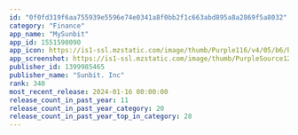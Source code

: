 ```yaml
---
id: "0f0fd319f6aa755939e5596e74e0341a8f0bb2f1c663abd895a8a2869f5a8032"
category: "Finance"
app_name: "MySunbit"
app_id: 1551590090
app_icon: https://is1-ssl.mzstatic.com/image/thumb/Purple116/v4/05/b6/bf/05b6bf99-d962-b620-693a-632599d2e120/AppIcon-1x_U007emarketing-0-5-0-85-220.png/1024x1024bb.png
app_screenshot: https://is1-ssl.mzstatic.com/image/thumb/PurpleSource126/v4/9c/89/dc/9c89dc89-ac60-8289-7ef5-d6eb3f22a05e/129b11dd-0036-4680-8fee-5928bd1bcccf_intro.jpg/1242x2208bb.png
publisher_id: 1399985465
publisher_name: "Sunbit. Inc"
rank: 340
most_recent_release: 2024-01-16 00:00:00
release_count_in_past_year: 11
release_count_in_past_year_category: 20
release_count_in_past_year_top_in_category: 28
---
```

